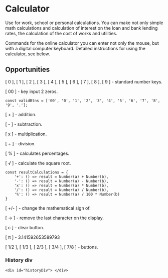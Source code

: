# Calculator
Use for work, school or personal calculations. You can make not only simple math calculations and calculation of interest on the loan and bank lending rates, the calculation of the cost of works and utilities.

Commands for the online calculator you can enter not only the mouse, but with a digital computer keyboard. Detailed instructions for using the calculator, see below.

## Opportunities

[ 0 ], [ 1 ], [ 2 ], [ 3 ], [ 4 ], [ 5 ], [ 6 ], [ 7 ], [ 8 ], [ 9 ] - standard number keys.

[ 00 ] - key input 2 zeros.
```
const validBtns = ['00', '0', '1', '2', '3', '4', '5', '6', '7', '8', '9', '.'];
```

[ + ] - addition.

[ - ] - subtraction.

[ х ] - multiplication.

[ ÷ ] - division.

[ % ] - calculates percentages.

[ √ ] - calculate the square root.
```
const resultCalculations = {
    '+': () => result = Number(a) + Number(b),
    '-': () => result = Number(a) - Number(b),
    'x': () => result = Number(a) * Number(b),
    '/': () => result = Number(a) / Number(b),
    '%': () => result = Number(a) / 100 * Number(b)
}
```
[ +/- ] - change the mathematical sign of.

[ → ] - remove the last character on the display.

[ c ] - clear button.

[ π ] - 3.141592653589793

[ 1/2 ], [ 1/3 ], [ 2/3 ], [ 3/4 ], [ 7/8 ] - buttons.

### History div
```
<div id="historyDiv"> </div>
```

